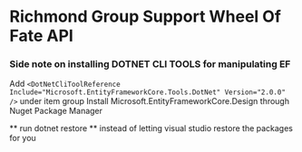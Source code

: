 ﻿# Richmond Group Support Wheel Of Fate API


### Side note on installing DOTNET CLI TOOLS for manipulating EF 

Add `<DotNetCliToolReference Include="Microsoft.EntityFrameworkCore.Tools.DotNet" Version="2.0.0" />` under item group
Install Microsoft.EntityFrameworkCore.Design through Nuget Package Manager

** run dotnet restore ** instead of letting visual studio restore the packages for you
